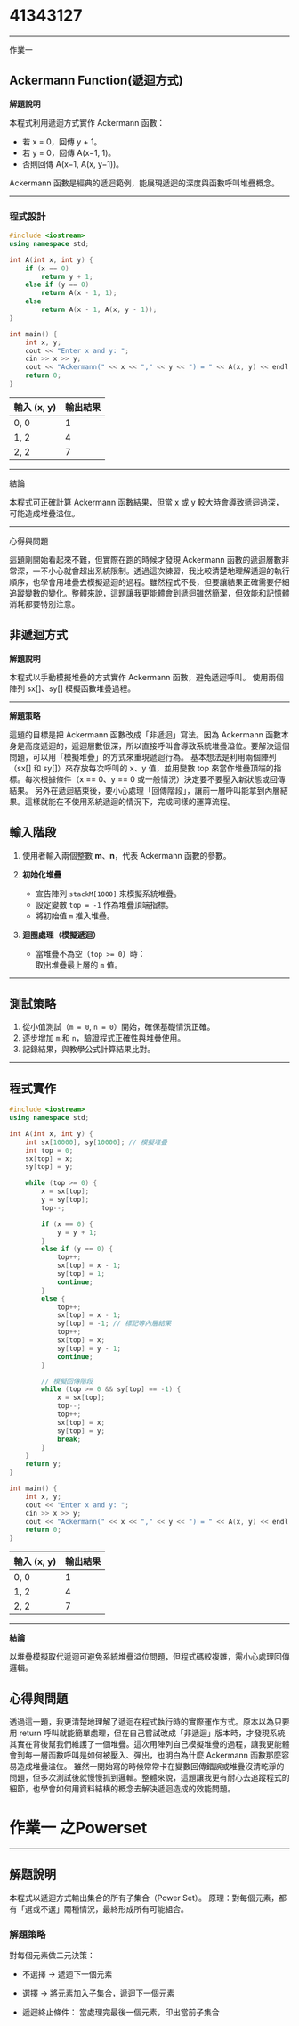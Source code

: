 # 41343127
---
作業一 

## **Ackermann Function(遞迴方式)**

**解題說明**

本程式利用遞迴方式實作 Ackermann 函數：  
- 若 x = 0，回傳 y + 1。  
- 若 y = 0，回傳 A(x−1, 1)。  
- 否則回傳 A(x−1, A(x, y−1))。 

Ackermann 函數是經典的遞迴範例，能展現遞迴的深度與函數呼叫堆疊概念。  

---

### 程式設計  
```cpp
#include <iostream>
using namespace std;

int A(int x, int y) {
    if (x == 0)
        return y + 1;
    else if (y == 0)
        return A(x - 1, 1);
    else
        return A(x - 1, A(x, y - 1));
}

int main() {
    int x, y;
    cout << "Enter x and y: ";
    cin >> x >> y;
    cout << "Ackermann(" << x << "," << y << ") = " << A(x, y) << endl;
    return 0;
}
```

| 輸入 (x, y) | 輸出結果 |
| --------- | ---- |
| 0, 0      | 1    |
| 1, 2      | 4    |
| 2, 2      | 7    |

---
結論

本程式可正確計算 Ackermann 函數結果，但當 x 或 y 較大時會導致遞迴過深，可能造成堆疊溢位。

---
心得與問題

這題剛開始看起來不難，但實際在跑的時候才發現 Ackermann 函數的遞迴層數非常深，一不小心就會超出系統限制。透過這次練習，我比較清楚地理解遞迴的執行順序，也學會用堆疊去模擬遞迴的過程。雖然程式不長，但要讓結果正確需要仔細追蹤變數的變化。整體來說，這題讓我更能體會到遞迴雖然簡潔，但效能和記憶體消耗都要特別注意。

**非遞迴方式**
---
**解題說明**

本程式以手動模擬堆疊的方式實作 Ackermann 函數，避免遞迴呼叫。
使用兩個陣列 sx[]、sy[] 模擬函數堆疊過程。

---
**解題策略**

這題的目標是把 Ackermann 函數改成「非遞迴」寫法。因為 Ackermann 函數本身是高度遞迴的，遞迴層數很深，所以直接呼叫會導致系統堆疊溢位。要解決這個問題，可以用「模擬堆疊」的方式來重現遞迴行為。
基本想法是利用兩個陣列（sx[] 和 sy[]）來存放每次呼叫的 x、y 值，並用變數 top 來當作堆疊頂端的指標。每次根據條件（x == 0、y == 0 或一般情況）決定要不要壓入新狀態或回傳結果。
另外在遞迴結束後，要小心處理「回傳階段」，讓前一層呼叫能拿到內層結果。這樣就能在不使用系統遞迴的情況下，完成同樣的運算流程。

## 輸入階段

1. 使用者輸入兩個整數 **m**、**n**，代表 Ackermann 函數的參數。  

2. **初始化堆疊**  
   - 宣告陣列 `stackM[1000]` 來模擬系統堆疊。  
   - 設定變數 `top = -1` 作為堆疊頂端指標。  
   - 將初始值 `m` 推入堆疊。  

3. **迴圈處理（模擬遞迴）**  
   - 當堆疊不為空（`top >= 0`）時：  
     取出堆疊最上層的 `m` 值。  

---

## 測試策略

1. 從小值測試（`m = 0`, `n = 0`）開始，確保基礎情況正確。  
2. 逐步增加 `m` 和 `n`，驗證程式正確性與堆疊使用。  
3. 記錄結果，與教學公式計算結果比對。  

---
程式實作
---
```cpp
#include <iostream>
using namespace std;

int A(int x, int y) {
    int sx[10000], sy[10000]; // 模擬堆疊
    int top = 0;
    sx[top] = x;
    sy[top] = y;

    while (top >= 0) {
        x = sx[top];
        y = sy[top];
        top--;

        if (x == 0) {
            y = y + 1;
        } 
        else if (y == 0) {
            top++;
            sx[top] = x - 1;
            sy[top] = 1;
            continue;
        } 
        else {
            top++;
            sx[top] = x - 1;
            sy[top] = -1; // 標記等內層結果
            top++;
            sx[top] = x;
            sy[top] = y - 1;
            continue;
        }

        // 模擬回傳階段
        while (top >= 0 && sy[top] == -1) {
            x = sx[top];
            top--;
            top++;
            sx[top] = x;
            sy[top] = y;
            break;
        }
    }
    return y;
}

int main() {
    int x, y;
    cout << "Enter x and y: ";
    cin >> x >> y;
    cout << "Ackermann(" << x << "," << y << ") = " << A(x, y) << endl;
    return 0;
}
```

| 輸入 (x, y) | 輸出結果 |
| --------- | ---- |
| 0, 0      | 1    |
| 1, 2      | 4    |
| 2, 2      | 7    |

---
**結論**

以堆疊模擬取代遞迴可避免系統堆疊溢位問題，但程式碼較複雜，需小心處理回傳邏輯。

## 心得與問題

透過這一題，我更清楚地理解了遞迴在程式執行時的實際運作方式。原本以為只要用 return 呼叫就能簡單處理，但在自己嘗試改成「非遞迴」版本時，才發現系統其實在背後幫我們維護了一個堆疊。這次用陣列自己模擬堆疊的過程，讓我更能體會到每一層函數呼叫是如何被壓入、彈出，也明白為什麼 Ackermann 函數那麼容易造成堆疊溢位。
雖然一開始寫的時候常常卡在變數回傳錯誤或堆疊沒清乾淨的問題，但多次測試後就慢慢抓到邏輯。整體來說，這題讓我更有耐心去追蹤程式的細節，也學會如何用資料結構的概念去解決遞迴造成的效能問題。

# 作業一 之Powerset
---
## 解題說明

本程式以遞迴方式輸出集合的所有子集合（Power Set）。
原理：對每個元素，都有「選或不選」兩種情況，最終形成所有可能組合。

### 解題策略
對每個元素做二元決策：

- 不選擇 → 遞迴下一個元素

- 選擇 → 將元素加入子集合，遞迴下一個元素

- 遞迴終止條件： 當處理完最後一個元素，印出當前子集合

